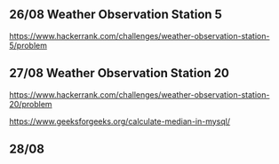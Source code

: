 ## 26/08 Weather Observation Station 5

https://www.hackerrank.com/challenges/weather-observation-station-5/problem

## 27/08 Weather Observation Station 20

https://www.hackerrank.com/challenges/weather-observation-station-20/problem

https://www.geeksforgeeks.org/calculate-median-in-mysql/


## 28/08
